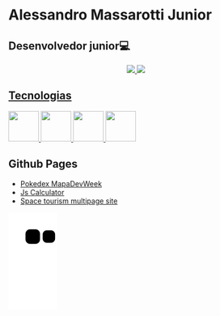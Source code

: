 <div>
<h1>Alessandro Massarotti Junior</h1>
<h2>Desenvolvedor junior💻</h2>
</div>



<div align="center">
  <a href="https://github.com/Alessandro-Massarotti-Jr">
  <img height="180em" src="https://github-readme-stats.vercel.app/api?username=alessandro-massarotti-jr&show_icons=true&title_color=ff0000&text_color=ffffff&icon_color=c7c7c7&border_color=ffffff&bg_color=0,000000,222&include_all_commits=true&count_private=true"/>
  <img height="180em" src="https://github-readme-stats.vercel.app/api/top-langs/?username=alessandro-massarotti-jr&layout=compact&langs_count=7&&title_color=ff0000&text_color=ffffff&icon_color=c7c7c7&border_color=ffffff&bg_color=0,000000,222"/>
</div>

<div>  
  <h2>Tecnologias</h2>
  <div>
    <a href="https://developer.mozilla.org/pt-BR/docs/Web/HTML">
      <img style="height:60px; width:60px;" src="https://cdn.jsdelivr.net/gh/devicons/devicon/icons/html5/html5-original-wordmark.svg" />
    </a>
        <a href="https://developer.mozilla.org/pt-BR/docs/Web/CSS">
    <img style="height:60px; width:60px;" src="https://cdn.jsdelivr.net/gh/devicons/devicon/icons/css3/css3-original-wordmark.svg" />
      </a>
    <a href="https://developer.mozilla.org/pt-BR/docs/Web/JavaScript">
    <img style="height:60px; width:60px;" src="https://cdn.jsdelivr.net/gh/devicons/devicon/icons/javascript/javascript-original.svg" />
      </a>
      <a href="https://wordpress.com/">
    <img style="height:60px; width:60px;" src="https://cdn.jsdelivr.net/gh/devicons/devicon/icons/wordpress/wordpress-plain-wordmark.svg" />
        </a>
  </div>
  </div>
  
<div>
  <h2>Github Pages</h2> 
  <ul>
    <li><a href="https://alessandro-massarotti-jr.github.io/Pokedex-MapaDevWeek/" target="_blank">Pokedex MapaDevWeek</a></li>
    <li><a href="https://alessandro-massarotti-jr.github.io/Js-Calculator/" target="_blank">Js Calculator</a></li>
    <li><a href="https://alessandro-massarotti-jr.github.io/space-tourism-multipage-site/" target="_blank">Space tourism multipage site</a></li>
  </ul>
</div>
  
![Snake animation](https://github.com/Alessandro-Massarotti-Jr/Alessandro-Massarotti-Jr/blob/output/github-contribution-grid-snake.svg)  
